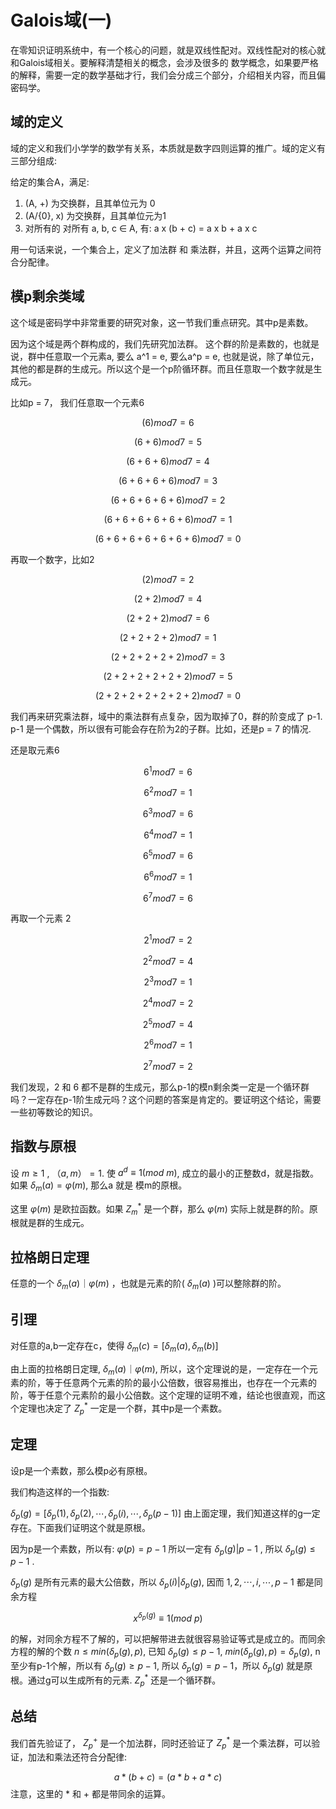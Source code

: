 # Galois域(一)

在零知识证明系统中，有一个核心的问题，就是双线性配对。双线性配对的核心就和Galois域相关。要解释清楚相关的概念，会涉及很多的
数学概念，如果要严格的解释，需要一定的数学基础才行，我们会分成三个部分，介绍相关内容，而且偏密码学。

## 域的定义

域的定义和我们小学学的数学有关系，本质就是数字四则运算的推广。域的定义有三部分组成:

给定的集合A，满足:

1. (A, +) 为交换群，且其单位元为 0
2. (A/{0}, x) 为交换群，且其单位元为1
3. 对所有的 对所有 a, b, c ∈ A, 有: a x (b + c) = a x b + a x c

用一句话来说，一个集合上，定义了加法群 和 乘法群，并且，这两个运算之间符合分配律。

## 模p剩余类域

这个域是密码学中非常重要的研究对象，这一节我们重点研究。其中p是素数。

因为这个域是两个群构成的，我们先研究加法群。 这个群的阶是素数的，也就是说，群中任意取一个元素a, 要么 a^1 = e, 要么a^p = e, 也就是说，除了单位元，其他的都是群的生成元。所以这个是一个p阶循环群。而且任意取一个数字就是生成元。

比如p = 7， 我们任意取一个元素6

$$
(6)mod7=6
$$

$$
(6+6)mod7=5
$$

$$
(6+6+6)mod7=4
$$

$$
(6+6+6+6)mod7=3
$$

$$
(6+6+6+6+6)mod7=2
$$

$$
(6+6+6+6+6+6)mod7=1
$$

$$
(6+6+6+6+6+6+6)mod7=0
$$

再取一个数字，比如2

$$
(2)mod7=2
$$

$$
(2+2)mod7=4
$$

$$
(2+2+2)mod7=6
$$

$$
(2+2+2+2)mod7=1
$$

$$
(2+2+2+2+2)mod7=3
$$

$$
(2+2+2+2+2+2)mod7=5
$$

$$
(2+2+2+2+2+2+2)mod7=0
$$

我们再来研究乘法群，域中的乘法群有点复杂，因为取掉了0，群的阶变成了 p-1. p-1 是一个偶数，所以很有可能会存在阶为2的子群。比如，还是p = 7 的情况.

还是取元素6

$$
6^1 mod 7 =6
$$

$$
6^2 mod 7 =1
$$

$$
6^3 mod 7 =6
$$

$$
6^4 mod 7 =1
$$

$$
6^5 mod 7 =6
$$

$$
6^6 mod 7 =1
$$

$$
6^7 mod 7 =6
$$

再取一个元素 2

$$
2^1 mod 7 =2
$$

$$
2^2 mod 7 =4
$$

$$
2^3 mod 7 =1
$$

$$
2^4 mod 7 =2
$$

$$
2^5 mod 7 =4
$$

$$
2^6 mod 7 =1
$$

$$
2^7 mod 7 =2
$$

我们发现，2 和 6 都不是群的生成元，那么p-1的模n剩余类一定是一个循环群吗？一定存在p-1阶生成元吗？这个问题的答案是肯定的。要证明这个结论，需要一些初等数论的知识。

## 指数与原根

设 $m\geq1$ , $（a, m）=1$. 使 $a^d\equiv1 (mod\ m)$, 成立的最小的正整数d，就是指数。如果   $\delta_m(a)=\varphi(m)$, 那么a 就是 模m的原根。

这里 $\varphi(m)$ 是欧拉函数。如果 $Z_m^*$ 是一个群，那么 $\varphi(m)$ 实际上就是群的阶。原根就是群的生成元。

## 拉格朗日定理

任意的一个 $\delta_m(a)｜\varphi(m)$ ，也就是元素的阶( $\delta_m(a)$ )可以整除群的阶。

## 引理

对任意的a,b一定存在c，使得 $\delta_m(c) = [\delta_m(a),\delta_m(b)]$

由上面的拉格朗日定理, $\delta_m(a)｜\varphi(m)$, 所以，这个定理说的是，一定存在一个元素的阶，等于任意两个元素的阶的最小公倍数，很容易推出，也存在一个元素的阶，等于任意个元素阶的最小公倍数。这个定理的证明不难，结论也很直观，而这个定理也决定了 $Z_p^*$ 一定是一个群，其中p是一个素数。

## 定理

设p是一个素数，那么模p必有原根。

我们构造这样的一个指数:

$\delta_p(g)=[\delta_p(1),\delta_p(2),\cdots,\delta_p(i),\cdots,\delta_p(p-1)]$ 由上面定理，我们知道这样的g一定存在。下面我们证明这个就是原根。

因为p是一个素数，所以有:  $\varphi(p)=p-1$
所以一定有 $\delta_p(g)|p-1$ , 所以 $\delta_p(g)\leq p-1$ .

$\delta_p(g)$ 是所有元素的最大公倍数，所以  $\delta_p(i)|\delta_p(g)$, 因而 $1,2,\cdots,i,\cdots,p-1$ 都是同余方程

$$
x^{\delta_p(g)}\equiv1(mod\ p)
$$

的解，对同余方程不了解的，可以把解带进去就很容易验证等式是成立的。而同余方程的解的个数 $n\leq min(\delta_p(g), p)$, 已知 $\delta_p(g)\leq p-1$, $min(\delta_p(g), p) = \delta_p(g)$, n至少有p-1个解，所以有 $\delta_p(g)\geq p-1$, 所以 $\delta_p(g) = p-1$，所以 $\delta_p(g)$ 就是原根。通过g可以生成所有的元素. $Z_p^*$ 还是一个循环群。

## 总结

我们首先验证了， $Z_p^+$ 是一个加法群，同时还验证了 $Z_p^*$ 是一个乘法群，可以验证，加法和乘法还符合分配律:

$$
a*(b+c)=(a*b + a*c)
$$
注意，这里的 * 和 + 都是带同余的运算。
